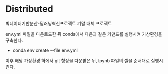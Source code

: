# Distributed
빅데이터기반분산-딥러닝혁신프로젝트 기말 대체 프로젝트


env.yml 파일을 다운로드한 뒤 conda에서 다음과 같은 커맨드를 실행시켜 가상환경을 구축한다.
-	conda env create --file env.yml

이후 해당 가상환경 하에서 git 형상을 다운받은 뒤, Ipynb 파일의 셀을 순서대로 실행시킨다. 
